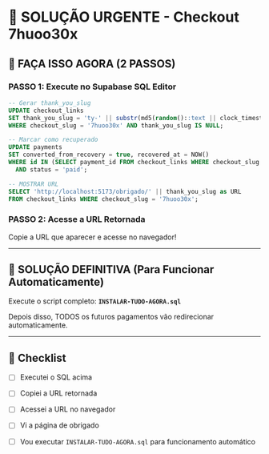 # 🚨 SOLUÇÃO URGENTE - Checkout 7huoo30x

## 🎯 FAÇA ISSO AGORA (2 PASSOS)

### PASSO 1: Execute no Supabase SQL Editor

```sql
-- Gerar thank_you_slug
UPDATE checkout_links
SET thank_you_slug = 'ty-' || substr(md5(random()::text || clock_timestamp()::text), 1, 12)
WHERE checkout_slug = '7huoo30x' AND thank_you_slug IS NULL;

-- Marcar como recuperado
UPDATE payments
SET converted_from_recovery = true, recovered_at = NOW()
WHERE id IN (SELECT payment_id FROM checkout_links WHERE checkout_slug = '7huoo30x')
  AND status = 'paid';

-- MOSTRAR URL
SELECT 'http://localhost:5173/obrigado/' || thank_you_slug as URL
FROM checkout_links WHERE checkout_slug = '7huoo30x';
```

### PASSO 2: Acesse a URL Retornada

Copie a URL que aparecer e acesse no navegador!

---

## 🔧 SOLUÇÃO DEFINITIVA (Para Funcionar Automaticamente)

Execute o script completo: **`INSTALAR-TUDO-AGORA.sql`**

Depois disso, TODOS os futuros pagamentos vão redirecionar automaticamente.

---

## 📝 Checklist

- [ ] Executei o SQL acima
- [ ] Copiei a URL retornada
- [ ] Acessei a URL no navegador
- [ ] Vi a página de obrigado
- [ ] Vou executar `INSTALAR-TUDO-AGORA.sql` para funcionamento automático

